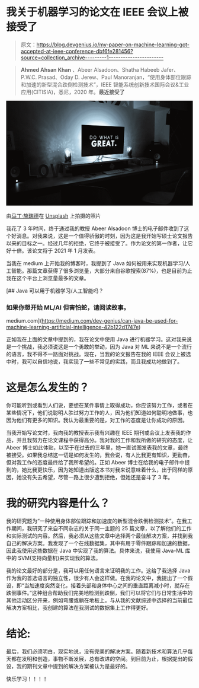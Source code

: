 # 我关于机器学习的论文在 IEEE 会议上被接受了

> 原文：<https://blog.devgenius.io/my-paper-on-machine-learning-got-accepted-at-ieee-conference-dbf6fe281456?source=collection_archive---------1----------------------->

> **Ahmed Ahsan Khan** 、Abeer Alsadoon、Shatha Habeeb Jafer、P.W.C. Prasad、Oday D. Jerew、Paul Manoranjan，“使用身体部位跟踪和加速的新型混合跌倒检测技术”，IEEE 智能系统创新技术国际会议&工业应用(CITISIA)，悉尼，2020 年。**最近接受了**

![](img/9281e5c109b83d3b6593cb7064bfdad3.png)

由[马丁·施瑞德](https://unsplash.com/@martinshreder?utm_source=unsplash&utm_medium=referral&utm_content=creditCopyText)在 [Unsplash](https://unsplash.com/s/photos/technology?utm_source=unsplash&utm_medium=referral&utm_content=creditCopyText) 上拍摄的照片

我花了 3 年时间，终于通过我的教授 Abeer Alsadoon 博士的电子邮件收到了这个好消息。对我来说，这是一个值得骄傲的时刻，因为这是我开始写硕士论文报告以来的目标之一。经过几年的拒绝，它终于被接受了。作为论文的第一作者，让它好十倍。该论文将于 2021 年 1 月发表。

当我在 medium 上开始我的博客时，我提到了 Java 如何被用来实现机器学习/人工智能。那篇文章获得了很多浏览量，大部分来自谷歌搜索(87%)，也是目前为止我在这个平台上浏览量最多的文章。

[](https://medium.com/dev-genius/can-java-be-used-for-machine-learning-artificial-intelligence-42b122d1747e) [## Java 可以用于机器学习/人工智能吗？

### 如果你想开始 ML/AI 但害怕蛇，请阅读故事。

medium.com](https://medium.com/dev-genius/can-java-be-used-for-machine-learning-artificial-intelligence-42b122d1747e) 

正如我在上面的文章中提到的，我在论文中使用 Java 进行机器学习。这对我来说是一个挑战，我必须说这是一个勇敢的举动，因为 Java 对 ML 来说不是一个流行的语言，我不得不一路面对挑战。现在，当我的论文报告在我的 IEEE 会议上被选中时，我可以自信地说，我实现了一些不常见的实践，而且我成功地做到了。

# 这是怎么发生的？

你可能听到或看到人们说，要想在某件事情上取得成功，你应该努力工作，或者在某些情况下，他们说聪明人胜过努力工作的人，因为他们知道如何聪明地做事，也因为他们有更多的知识。我认为最重要的是，对工作的态度是让你成功的原因。

当我开始写论文时，我向我的教授表示我有兴趣在 IEEE 期刊或会议上发表我的作品，并且我努力在论文课程中获得高分。我对我的工作和我所做的研究的态度，让 Abeer 博士如此体贴，以至于在过去的三年里，她一直试图发表我的文章，最终被接受。如果我总结这一切是如何发生的，我会说，有人比我更有知识，更勤奋，但对我工作的态度最终给了我所希望的。正如 Abeer 博士在给我的电子邮件中提到的，她比我更快乐，因为她知道出版这本书对我来说意味着什么，出于同样的原因，她没有失去希望，尽管一路上很少遭到拒绝，但她还是奋斗了 3 年。

# 我的研究内容是什么？

我的研究题为“一种使用身体部位跟踪和加速度的新型混合跌倒检测技术”。在我工作期间，我研究了来自不同杂志的关于同一主题的 25 篇文章，以了解他们的工作和实际测试的内容。然后，我必须从这些文章中选择两个最佳解决方案，并找到我自己的解决方案。我发现了一个在线数据集，其中有用于零件跟踪和加速的数据，因此我使用这些数据在 Java 中实现了我的算法。具体来说，我使用 Java-ML 库中的 SVM(支持向量机)来实现我的算法。

我的论文最好的部分是，我可以用任何语言来证明我的工作。这给了我选择 Java 作为我的首选语言的独立性，很少有人会这样做。在我的论文中，我提出了一个假设，即“当加速度突然变化，接着头部和身体中心之间的垂直距离减小时，就存在跌倒事件。”这种组合帮助我们完美地检测到跌倒，我们可以将它们与日常生活中的其他活动区分开来，例如弯腰或躺在地板上。与从我的文献综述中选择的当前最佳解决方案相比，我创建的算法在我测试的数据集上工作得更好。

# 结论:

最后，我们必须明白，现实地说，没有完美的解决方案。随着新技术和算法几乎每天都在发明和创造，事物不断发展，总有改进的空间。到目前为止，根据提出的假设，我的期刊文章中提到的解决方案被认为是最好的。

快乐学习！！！！